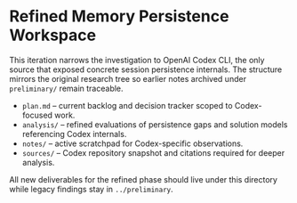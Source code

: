 # Refined Memory Persistence Workspace

This iteration narrows the investigation to OpenAI Codex CLI, the only source that exposed concrete session persistence internals. The structure mirrors the original research tree so earlier notes archived under `preliminary/` remain traceable.

- `plan.md` – current backlog and decision tracker scoped to Codex-focused work.
- `analysis/` – refined evaluations of persistence gaps and solution models referencing Codex internals.
- `notes/` – active scratchpad for Codex-specific observations.
- `sources/` – Codex repository snapshot and citations required for deeper analysis.

All new deliverables for the refined phase should live under this directory while legacy findings stay in `../preliminary`.
